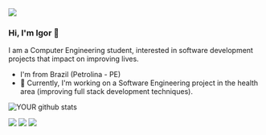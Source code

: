 <img src="https://github.com/pr2tik1/pr2tik1/blob/master/IMAGE-NAME">

### Hi, I'm Igor 👋
I am a Computer Engineering student, interested in software development projects that impact on improving lives.
- I'm from Brazil (Petrolina - PE)
- 🔭 Currently, I'm working on a Software Engineering project in the health area (improving full stack development techniques).



![YOUR github stats](https://github-readme-stats.vercel.app/api?username=IhGori)

[<img src="https://img.shields.io/badge/linkedin-%230077B5.svg?&style=for-the-badge&logo=linkedin&logoColor=white" />](https://www.linkedin.com/in/igor-vinícius-80b536259/) [<img src = "https://img.shields.io/badge/instagram-%23E4405F.svg?&style=for-the-badge&logo=instagram&logoColor=white">](https://www.instagram.com/igorvcarvalho/) [<img src = "https://img.shields.io/badge/facebook-%231877F2.svg?&style=for-the-badge&logo=facebook&logoColor=white">](https://www.facebook.com/igor.vivnicius.716)
